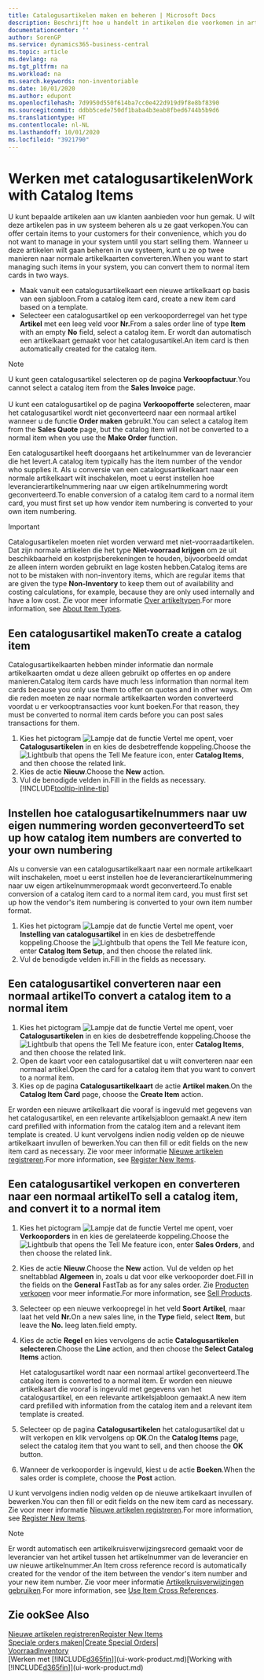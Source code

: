 ```yaml
---
title: Catalogusartikelen maken en beheren | Microsoft Docs
description: Beschrijft hoe u handelt in artikelen die voorkomen in artikellijsten van uw leveranciers, maar niet in uw eigen artikellijsten.
documentationcenter: ''
author: SorenGP
ms.service: dynamics365-business-central
ms.topic: article
ms.devlang: na
ms.tgt_pltfrm: na
ms.workload: na
ms.search.keywords: non-inventoriable
ms.date: 10/01/2020
ms.author: edupont
ms.openlocfilehash: 7d9950d550f614ba7cc0e422d919d9f8e8bf8390
ms.sourcegitcommit: ddbb5cede750df1baba4b3eab8fbed6744b5b9d6
ms.translationtype: HT
ms.contentlocale: nl-NL
ms.lasthandoff: 10/01/2020
ms.locfileid: "3921790"
---
```

# <a name="work-with-catalog-items"></a><span data-ttu-id="b6188-103">Werken met catalogusartikelen</span><span class="sxs-lookup"><span data-stu-id="b6188-103">Work with Catalog Items</span></span>
<span data-ttu-id="b6188-104">U kunt bepaalde artikelen aan uw klanten aanbieden voor hun gemak. U wilt deze artikelen pas in uw systeem beheren als u ze gaat verkopen.</span><span class="sxs-lookup"><span data-stu-id="b6188-104">You can offer certain items to your customers for their convenience, which you do not want to manage in your system until you start selling them.</span></span> <span data-ttu-id="b6188-105">Wanneer u deze artikelen wilt gaan beheren in uw systeem, kunt u ze op twee manieren naar normale artikelkaarten converteren.</span><span class="sxs-lookup"><span data-stu-id="b6188-105">When you want to start managing such items in your system, you can convert them to normal item cards in two ways.</span></span>

* <span data-ttu-id="b6188-106">Maak vanuit een catalogusartikelkaart een nieuwe artikelkaart op basis van een sjabloon.</span><span class="sxs-lookup"><span data-stu-id="b6188-106">From a catalog item card, create a new item card based on a template.</span></span>
* <span data-ttu-id="b6188-107">Selecteer een catalogusartikel op een verkooporderregel van het type **Artikel** met een leeg veld voor **Nr.**</span><span class="sxs-lookup"><span data-stu-id="b6188-107">From a sales order line of type **Item** with an empty **No** field, select a catalog item.</span></span> <span data-ttu-id="b6188-108">Er wordt dan automatisch een artikelkaart gemaakt voor het catalogusartikel.</span><span class="sxs-lookup"><span data-stu-id="b6188-108">An item card is then automatically created for the catalog item.</span></span>

> [!NOTE]  
> <span data-ttu-id="b6188-109">U kunt geen catalogusartikel selecteren op de pagina **Verkoopfactuur**.</span><span class="sxs-lookup"><span data-stu-id="b6188-109">You cannot select a catalog item from the **Sales Invoice** page.</span></span><br /><br />
> <span data-ttu-id="b6188-110">U kunt een catalogusartikel op de pagina **Verkoopofferte** selecteren, maar het catalogusartikel wordt niet geconverteerd naar een normaal artikel wanneer u de functie **Order maken** gebruikt.</span><span class="sxs-lookup"><span data-stu-id="b6188-110">You can select a catalog item from the **Sales Quote** page, but the catalog item will not be converted to a normal item when you use the **Make Order** function.</span></span>

<span data-ttu-id="b6188-111">Een catalogusartikel heeft doorgaans het artikelnummer van de leverancier die het levert.</span><span class="sxs-lookup"><span data-stu-id="b6188-111">A catalog item typically has the item number of the vendor who supplies it.</span></span> <span data-ttu-id="b6188-112">Als u conversie van een catalogusartikelkaart naar een normale artikelkaart wilt inschakelen, moet u eerst instellen hoe leverancierartikelnummering naar uw eigen artikelnummering wordt geconverteerd.</span><span class="sxs-lookup"><span data-stu-id="b6188-112">To enable conversion of a catalog item card to a normal item card, you must first set up how vendor item numbering is converted to your own item numbering.</span></span>   

> [!Important]
> <span data-ttu-id="b6188-113">Catalogusartikelen moeten niet worden verward met niet-voorraadartikelen. Dat zijn normale artikelen die het type **Niet-voorraad krijgen** om ze uit beschikbaarheid en kostprijsberekeningen te houden, bijvoorbeeld omdat ze alleen intern worden gebruikt en lage kosten hebben.</span><span class="sxs-lookup"><span data-stu-id="b6188-113">Catalog items are not to be mistaken with non-inventory items, which are regular items that are given the type **Non-Inventory** to keep them out of availability and costing calculations, for example, because they are only used internally and have a low cost.</span></span> <span data-ttu-id="b6188-114">Zie voor meer informatie [Over artikeltypen](inventory-about-item-types.md).</span><span class="sxs-lookup"><span data-stu-id="b6188-114">For more information, see [About Item Types](inventory-about-item-types.md).</span></span>

## <a name="to-create-a-catalog-item"></a><span data-ttu-id="b6188-115">Een catalogusartikel maken</span><span class="sxs-lookup"><span data-stu-id="b6188-115">To create a catalog item</span></span>
<span data-ttu-id="b6188-116">Catalogusartikelkaarten hebben minder informatie dan normale artikelkaarten omdat u deze alleen gebruikt op offertes en op andere manieren.</span><span class="sxs-lookup"><span data-stu-id="b6188-116">Catalog item cards have much less information than normal item cards because you only use them to offer on quotes and in other ways.</span></span> <span data-ttu-id="b6188-117">Om die reden moeten ze naar normale artikelkaarten worden converteerd voordat u er verkooptransacties voor kunt boeken.</span><span class="sxs-lookup"><span data-stu-id="b6188-117">For that reason, they must be converted to normal item cards before you can post sales transactions for them.</span></span>

1. <span data-ttu-id="b6188-118">Kies het pictogram ![Lampje dat de functie Vertel me opent](media/ui-search/search_small.png "Vertel me wat u wilt doen"), voer **Catalogusartikelen** in en kies de desbetreffende koppeling.</span><span class="sxs-lookup"><span data-stu-id="b6188-118">Choose the ![Lightbulb that opens the Tell Me feature](media/ui-search/search_small.png "Tell me what you want to do") icon, enter **Catalog Items**, and then choose the related link.</span></span>
2. <span data-ttu-id="b6188-119">Kies de actie **Nieuw**.</span><span class="sxs-lookup"><span data-stu-id="b6188-119">Choose the **New** action.</span></span>
3. <span data-ttu-id="b6188-120">Vul de benodigde velden in.</span><span class="sxs-lookup"><span data-stu-id="b6188-120">Fill in the fields as necessary.</span></span> [!INCLUDE[tooltip-inline-tip](includes/tooltip-inline-tip_md.md)]

## <a name="to-set-up-how-catalog-item-numbers-are-converted-to-your-own-numbering"></a><span data-ttu-id="b6188-121">Instellen hoe catalogusartikelnummers naar uw eigen nummering worden geconverteerd</span><span class="sxs-lookup"><span data-stu-id="b6188-121">To set up how catalog item numbers are converted to your own numbering</span></span>
<span data-ttu-id="b6188-122">Als u conversie van een catalogusartikelkaart naar een normale artikelkaart wilt inschakelen, moet u eerst instellen hoe de leverancierartikelnummering naar uw eigen artikelnummeropmaak wordt geconverteerd.</span><span class="sxs-lookup"><span data-stu-id="b6188-122">To enable conversion of a catalog item card to a normal item card, you must first set up how the vendor's item numbering is converted to your own item number format.</span></span>

1. <span data-ttu-id="b6188-123">Kies het pictogram ![Lampje dat de functie Vertel me opent](media/ui-search/search_small.png "Vertel me wat u wilt doen"), voer **Instelling van catalogusartikel** in en kies de desbetreffende koppeling.</span><span class="sxs-lookup"><span data-stu-id="b6188-123">Choose the ![Lightbulb that opens the Tell Me feature](media/ui-search/search_small.png "Tell me what you want to do") icon, enter **Catalog Item Setup**, and then choose the related link.</span></span>
2. <span data-ttu-id="b6188-124">Vul de benodigde velden in.</span><span class="sxs-lookup"><span data-stu-id="b6188-124">Fill in the fields as necessary.</span></span>

## <a name="to-convert-a-catalog-item-to-a-normal-item"></a><span data-ttu-id="b6188-125">Een catalogusartikel converteren naar een normaal artikel</span><span class="sxs-lookup"><span data-stu-id="b6188-125">To convert a catalog item to a normal item</span></span>
1. <span data-ttu-id="b6188-126">Kies het pictogram ![Lampje dat de functie Vertel me opent](media/ui-search/search_small.png "Vertel me wat u wilt doen"), voer **Catalogusartikelen** in en kies de desbetreffende koppeling.</span><span class="sxs-lookup"><span data-stu-id="b6188-126">Choose the ![Lightbulb that opens the Tell Me feature](media/ui-search/search_small.png "Tell me what you want to do") icon, enter **Catalog Items**, and then choose the related link.</span></span>
2. <span data-ttu-id="b6188-127">Open de kaart voor een catalogusartikel dat u wilt converteren naar een normaal artikel.</span><span class="sxs-lookup"><span data-stu-id="b6188-127">Open the card for a catalog item that you want to convert to a normal item.</span></span>
3. <span data-ttu-id="b6188-128">Kies op de pagina **Catalogusartikelkaart** de actie **Artikel maken**.</span><span class="sxs-lookup"><span data-stu-id="b6188-128">On the **Catalog Item Card** page, choose the **Create Item** action.</span></span>

<span data-ttu-id="b6188-129">Er worden een nieuwe artikelkaart die vooraf is ingevuld met gegevens van het catalogusartikel, en een relevante artikelsjabloon gemaakt.</span><span class="sxs-lookup"><span data-stu-id="b6188-129">A new item card prefilled with information from the catalog item and a relevant item template is created.</span></span> <span data-ttu-id="b6188-130">U kunt vervolgens indien nodig velden op de nieuwe artikelkaart invullen of bewerken.</span><span class="sxs-lookup"><span data-stu-id="b6188-130">You can then fill or edit fields on the new item card as necessary.</span></span> <span data-ttu-id="b6188-131">Zie voor meer informatie [Nieuwe artikelen registreren](inventory-how-register-new-items.md).</span><span class="sxs-lookup"><span data-stu-id="b6188-131">For more information, see [Register New Items](inventory-how-register-new-items.md).</span></span>

## <a name="to-sell-a-catalog-item-and-convert-it-to-a-normal-item"></a><span data-ttu-id="b6188-132">Een catalogusartikel verkopen en converteren naar een normaal artikel</span><span class="sxs-lookup"><span data-stu-id="b6188-132">To sell a catalog item, and convert it to a normal item</span></span>
1. <span data-ttu-id="b6188-133">Kies het pictogram ![Lampje dat de functie Vertel me opent](media/ui-search/search_small.png "Vertel me wat u wilt doen"), voer **Verkooporders** in en kies de gerelateerde koppeling.</span><span class="sxs-lookup"><span data-stu-id="b6188-133">Choose the ![Lightbulb that opens the Tell Me feature](media/ui-search/search_small.png "Tell me what you want to do") icon, enter **Sales Orders**, and then choose the related link.</span></span>
2. <span data-ttu-id="b6188-134">Kies de actie **Nieuw**.</span><span class="sxs-lookup"><span data-stu-id="b6188-134">Choose the **New** action.</span></span> <span data-ttu-id="b6188-135">Vul de velden op het sneltabblad **Algemeen** in, zoals u dat voor elke verkooporder doet.</span><span class="sxs-lookup"><span data-stu-id="b6188-135">Fill in the fields on the **General** FastTab as for any sales order.</span></span> <span data-ttu-id="b6188-136">Zie [Producten verkopen](sales-how-sell-products.md) voor meer informatie.</span><span class="sxs-lookup"><span data-stu-id="b6188-136">For more information, see [Sell Products](sales-how-sell-products.md).</span></span>
3. <span data-ttu-id="b6188-137">Selecteer op een nieuwe verkoopregel in het veld **Soort** **Artikel**, maar laat het veld **Nr.**</span><span class="sxs-lookup"><span data-stu-id="b6188-137">On a new sales line, in the **Type** field, select **Item**, but leave the **No.**</span></span> <span data-ttu-id="b6188-138">leeg laten.</span><span class="sxs-lookup"><span data-stu-id="b6188-138">field empty.</span></span>
4. <span data-ttu-id="b6188-139">Kies de actie **Regel** en kies vervolgens de actie **Catalogusartikelen selecteren**.</span><span class="sxs-lookup"><span data-stu-id="b6188-139">Choose the **Line** action, and then choose the **Select Catalog Items** action.</span></span>

    <span data-ttu-id="b6188-140">Het catalogusartikel wordt naar een normaal artikel geconverteerd.</span><span class="sxs-lookup"><span data-stu-id="b6188-140">The catalog item is converted to a normal item.</span></span> <span data-ttu-id="b6188-141">Er worden een nieuwe artikelkaart die vooraf is ingevuld met gegevens van het catalogusartikel, en een relevante artikelsjabloon gemaakt.</span><span class="sxs-lookup"><span data-stu-id="b6188-141">A new item card prefilled with information from the catalog item and a relevant item template is created.</span></span>
5. <span data-ttu-id="b6188-142">Selecteer op de pagina **Catalogusartikelen** het catalogusartikel dat u wilt verkopen en klik vervolgens op **OK**.</span><span class="sxs-lookup"><span data-stu-id="b6188-142">On the **Catalog Items** page, select the catalog item that you want to sell, and then choose the **OK** button.</span></span>
6. <span data-ttu-id="b6188-143">Wanneer de verkooporder is ingevuld, kiest u de actie **Boeken**.</span><span class="sxs-lookup"><span data-stu-id="b6188-143">When the sales order is complete, choose the **Post** action.</span></span>

<span data-ttu-id="b6188-144">U kunt vervolgens indien nodig velden op de nieuwe artikelkaart invullen of bewerken.</span><span class="sxs-lookup"><span data-stu-id="b6188-144">You can then fill or edit fields on the new item card as necessary.</span></span> <span data-ttu-id="b6188-145">Zie voor meer informatie [Nieuwe artikelen registreren](inventory-how-register-new-items.md).</span><span class="sxs-lookup"><span data-stu-id="b6188-145">For more information, see [Register New Items](inventory-how-register-new-items.md).</span></span>

> [!NOTE]  
>   <span data-ttu-id="b6188-146">Er wordt automatisch een artikelkruisverwijzingsrecord gemaakt voor de leverancier van het artikel tussen het artikelnummer van de leverancier en uw nieuwe artikelnummer.</span><span class="sxs-lookup"><span data-stu-id="b6188-146">An Item cross reference record is automatically created for the vendor of the item between the vendor's item number and your new item number.</span></span> <span data-ttu-id="b6188-147">Zie voor meer informatie [Artikelkruisverwijzingen gebruiken](inventory-how-use-item-cross-refs.md).</span><span class="sxs-lookup"><span data-stu-id="b6188-147">For more information, see [Use Item Cross References](inventory-how-use-item-cross-refs.md).</span></span>

## <a name="see-also"></a><span data-ttu-id="b6188-148">Zie ook</span><span class="sxs-lookup"><span data-stu-id="b6188-148">See Also</span></span>
[<span data-ttu-id="b6188-149">Nieuwe artikelen registreren</span><span class="sxs-lookup"><span data-stu-id="b6188-149">Register New Items</span></span>](inventory-how-register-new-items.md)  
<span data-ttu-id="b6188-150">[Speciale orders maken](sales-how-to-create-special-orders.md)|</span><span class="sxs-lookup"><span data-stu-id="b6188-150">[Create Special Orders](sales-how-to-create-special-orders.md)|</span></span>  
[<span data-ttu-id="b6188-151">Voorraad</span><span class="sxs-lookup"><span data-stu-id="b6188-151">Inventory</span></span>](inventory-manage-inventory.md)  
<span data-ttu-id="b6188-152">[Werken met [!INCLUDE[d365fin](includes/d365fin_md.md)]](ui-work-product.md)</span><span class="sxs-lookup"><span data-stu-id="b6188-152">[Working with [!INCLUDE[d365fin](includes/d365fin_md.md)]](ui-work-product.md)</span></span>
